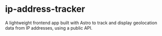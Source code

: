 # ip-address-tracker
A lightweight frontend app built with Astro to track and display geolocation data from IP addresses, using a public API.
